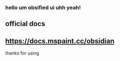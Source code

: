 ### hello um obsified ui uhh yeah!
## official docs
https://docs.mspaint.cc/obsidian
-
thanks for using
